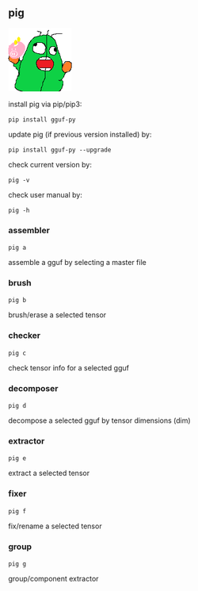 ## pig
[<img src="https://raw.githubusercontent.com/gguf-org/pig/master/pig.gif" width="128" height="128">](https://github.com/gguf-org/pig)

install pig via pip/pip3:
```
pip install gguf-py
```

update pig (if previous version installed) by:
```
pip install gguf-py --upgrade
```

check current version by:
```
pig -v
```

check user manual by:
```
pig -h
```

### assembler
```
pig a
```
assemble a gguf by selecting a master file

### brush
```
pig b
```
brush/erase a selected tensor

### checker
```
pig c
```
check tensor info for a selected gguf

### decomposer
```
pig d
```
decompose a selected gguf by tensor dimensions (dim)

### extractor
```
pig e
```
extract a selected tensor

### fixer
```
pig f
```
fix/rename a selected tensor

### group
```
pig g
```
group/component extractor
